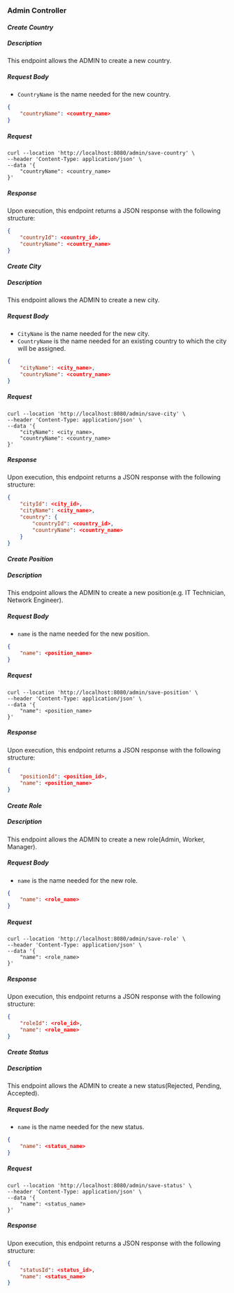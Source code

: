 ### **Admin Controller**
#### _Create Country_
##### Description
This endpoint allows the ADMIN to create a new country.
##### Request Body
* `CountryName` is the name needed for the new country.
``` JSON
{
    "countryName": <country_name>
}
```
##### Request
``` Curl
curl --location 'http://localhost:8080/admin/save-country' \
--header 'Content-Type: application/json' \
--data '{
    "countryName": <country_name>
}'
```
##### Response
Upon execution, this endpoint returns a JSON response with the following structure:
``` JSON
{
    "countryId": <country_id>,
    "countryName": <country_name>
}
```

#### _Create City_
##### Description
This endpoint allows the ADMIN to create a new city.
##### Request Body
* `CityName` is the name needed for the new city.
* `CountryName` is the name needed for an existing country to which the city will be assigned.
``` JSON
{
    "cityName": <city_name>,
    "countryName": <country_name>
}
```
##### Request
``` Curl
curl --location 'http://localhost:8080/admin/save-city' \
--header 'Content-Type: application/json' \
--data '{
    "cityName": <city_name>,
    "countryName": <country_name>
}'
```
##### Response
Upon execution, this endpoint returns a JSON response with the following structure:
``` JSON
{
    "cityId": <city_id>,
    "cityName": <city_name>,
    "country": {
        "countryId": <country_id>,
        "countryName": <country_name>
    }
}
```

#### _Create Position_
##### Description
This endpoint allows the ADMIN to create a new position(e.g. IT Technician, Network Engineer).
##### Request Body
* `name` is the name needed for the new position.
``` JSON
{
    "name": <position_name>
}
```
##### Request
``` Curl
curl --location 'http://localhost:8080/admin/save-position' \
--header 'Content-Type: application/json' \
--data '{
    "name": <position_name>
}'
```
##### Response
Upon execution, this endpoint returns a JSON response with the following structure:
``` JSON
{
    "positionId": <position_id>,
    "name": <position_name>
}
```

#### _Create Role_
##### Description
This endpoint allows the ADMIN to create a new role(Admin, Worker, Manager).
##### Request Body
* `name` is the name needed for the new role.
``` JSON
{
    "name": <role_name>
}
```
##### Request
``` Curl
curl --location 'http://localhost:8080/admin/save-role' \
--header 'Content-Type: application/json' \
--data '{
    "name": <role_name>
}'
```
##### Response
Upon execution, this endpoint returns a JSON response with the following structure:
``` JSON
{
    "roleId": <role_id>,
    "name": <role_name>
}
```

#### _Create Status_
##### Description
This endpoint allows the ADMIN to create a new status(Rejected, Pending, Accepted).
##### Request Body
* `name` is the name needed for the new status.
``` JSON
{
    "name": <status_name>
}
```
##### Request
``` Curl
curl --location 'http://localhost:8080/admin/save-status' \
--header 'Content-Type: application/json' \
--data '{
    "name": <status_name>
}'
```
##### Response
Upon execution, this endpoint returns a JSON response with the following structure:
``` JSON
{
    "statusId": <status_id>,
    "name": <status_name>
}
```